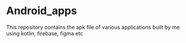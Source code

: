 # Android_apps

This repository contains the apk file of various applications built by me using kotlin, firebase, figma etc 
